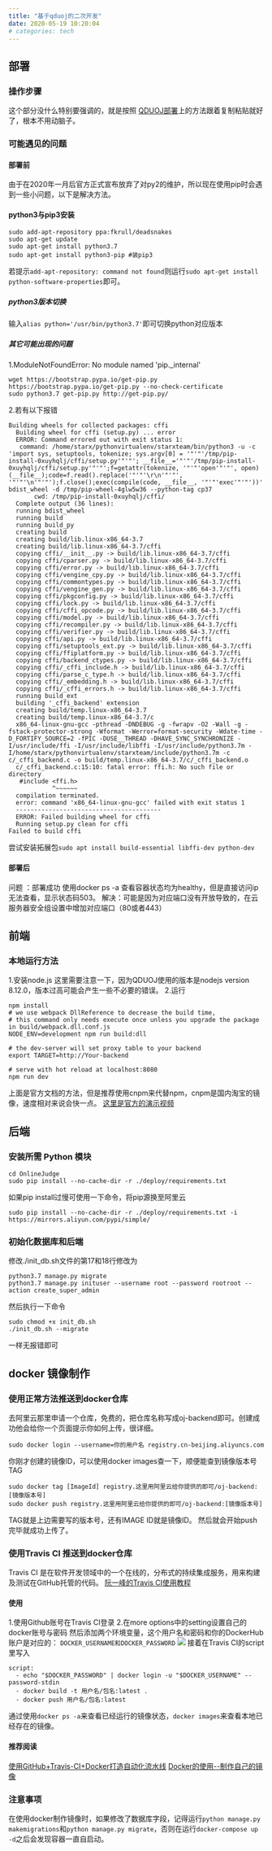```yaml
---
title: "基于qduoj的二次开发"
date: 2020-05-19 10:20:04
# categories: tech
---
```




## 部署
### 操作步骤

这个部分没什么特别要强调的，就是按照 [QDUOJ部署](https://github.com/QingdaoU/OnlineJudgeDeploy)上的方法跟着复制粘贴就好了，根本不用动脑子。

### 可能遇见的问题

#### 部署前

由于在2020年一月后官方正式宣布放弃了对py2的维护，所以现在使用pip时会遇到一些小问题，以下是解决方法。

#### python3与pip3安装

```
sudo add-apt-repository ppa:fkrull/deadsnakes
sudo apt-get update
sudo apt-get install python3.7
sudo apt-get install python3-pip #装pip3
```
若提示`add-apt-repository: command not found`则运行`sudo apt-get install python-software-properties`即可。

##### python3版本切换

输入`alias python='/usr/bin/python3.7'`即可切换python对应版本

##### 其它可能出现的问题

1.ModuleNotFoundError: No module named 'pip._internal'

```
wget https://bootstrap.pypa.io/get-pip.py https://bootstrap.pypa.io/get-pip.py --no-check-certificate
sudo python3.7 get-pip.py http://get-pip.py/
```

2.若有以下报错
```
Building wheels for collected packages: cffi
  Building wheel for cffi (setup.py) ... error
  ERROR: Command errored out with exit status 1:
   command: /home/starx/pythonvirtualenv/starxteam/bin/python3 -u -c 'import sys, setuptools, tokenize; sys.argv[0] = '"'"'/tmp/pip-install-0xuyhqlj/cffi/setup.py'"'"'; __file__='"'"'/tmp/pip-install-0xuyhqlj/cffi/setup.py'"'"';f=getattr(tokenize, '"'"'open'"'"', open)(__file__);code=f.read().replace('"'"'\r\n'"'"', '"'"'\n'"'"');f.close();exec(compile(code, __file__, '"'"'exec'"'"'))' bdist_wheel -d /tmp/pip-wheel-4glw5w36 --python-tag cp37
       cwd: /tmp/pip-install-0xuyhqlj/cffi/
  Complete output (36 lines):
  running bdist_wheel
  running build
  running build_py
  creating build
  creating build/lib.linux-x86_64-3.7
  creating build/lib.linux-x86_64-3.7/cffi
  copying cffi/__init__.py -> build/lib.linux-x86_64-3.7/cffi
  copying cffi/cparser.py -> build/lib.linux-x86_64-3.7/cffi
  copying cffi/error.py -> build/lib.linux-x86_64-3.7/cffi
  copying cffi/vengine_cpy.py -> build/lib.linux-x86_64-3.7/cffi
  copying cffi/commontypes.py -> build/lib.linux-x86_64-3.7/cffi
  copying cffi/vengine_gen.py -> build/lib.linux-x86_64-3.7/cffi
  copying cffi/pkgconfig.py -> build/lib.linux-x86_64-3.7/cffi
  copying cffi/lock.py -> build/lib.linux-x86_64-3.7/cffi
  copying cffi/cffi_opcode.py -> build/lib.linux-x86_64-3.7/cffi
  copying cffi/model.py -> build/lib.linux-x86_64-3.7/cffi
  copying cffi/recompiler.py -> build/lib.linux-x86_64-3.7/cffi
  copying cffi/verifier.py -> build/lib.linux-x86_64-3.7/cffi
  copying cffi/api.py -> build/lib.linux-x86_64-3.7/cffi
  copying cffi/setuptools_ext.py -> build/lib.linux-x86_64-3.7/cffi
  copying cffi/ffiplatform.py -> build/lib.linux-x86_64-3.7/cffi
  copying cffi/backend_ctypes.py -> build/lib.linux-x86_64-3.7/cffi
  copying cffi/_cffi_include.h -> build/lib.linux-x86_64-3.7/cffi
  copying cffi/parse_c_type.h -> build/lib.linux-x86_64-3.7/cffi
  copying cffi/_embedding.h -> build/lib.linux-x86_64-3.7/cffi
  copying cffi/_cffi_errors.h -> build/lib.linux-x86_64-3.7/cffi
  running build_ext
  building '_cffi_backend' extension
  creating build/temp.linux-x86_64-3.7
  creating build/temp.linux-x86_64-3.7/c
  x86_64-linux-gnu-gcc -pthread -DNDEBUG -g -fwrapv -O2 -Wall -g -fstack-protector-strong -Wformat -Werror=format-security -Wdate-time -D_FORTIFY_SOURCE=2 -fPIC -DUSE__THREAD -DHAVE_SYNC_SYNCHRONIZE -I/usr/include/ffi -I/usr/include/libffi -I/usr/include/python3.7m -I/home/starx/pythonvirtualenv/starxteam/include/python3.7m -c c/_cffi_backend.c -o build/temp.linux-x86_64-3.7/c/_cffi_backend.o
  c/_cffi_backend.c:15:10: fatal error: ffi.h: No such file or directory
   #include <ffi.h>
            ^~~~~~~
  compilation terminated.
  error: command 'x86_64-linux-gnu-gcc' failed with exit status 1
  ----------------------------------------
  ERROR: Failed building wheel for cffi
  Running setup.py clean for cffi
Failed to build cffi
```

尝试安装拓展包`sudo apt install build-essential libffi-dev python-dev`



#### 部署后

问题 ：部署成功 使用docker ps -a 查看容器状态均为healthy，但是直接访问ip无法查看，显示状态码503。
解决：可能是因为对应端口没有开放导致的，在云服务器安全组设置中增加对应端口（80或者443）

## 前端

### 本地运行方法

1.安装node.js 
这里需要注意一下，因为QDUOJ使用的版本是nodejs version 8.12.0，版本过高可能会产生一些不必要的错误。
2.运行

```
npm install
# we use webpack DllReference to decrease the build time,
# this command only needs execute once unless you upgrade the package in build/webpack.dll.conf.js
NODE_ENV=development npm run build:dll

# the dev-server will set proxy table to your backend
export TARGET=http://Your-backend

# serve with hot reload at localhost:8080
npm run dev
```
上面是官方文档的方法，但是推荐使用cnpm来代替npm，cnpm是国内淘宝的镜像，速度相对来说会快一点。
[这里是官方的演示视频](https://www.bilibili.com/video/av37051523/)

## 后端

### 安装所需 Python 模块

```
cd OnlineJudge
sudo pip install --no-cache-dir -r ./deploy/requirements.txt
```
如果pip install过慢可使用一下命令，将pip源换至阿里云
```
sudo pip install --no-cache-dir -r ./deploy/requirements.txt -i https://mirrors.aliyun.com/pypi/simple/
```
### 初始化数据库和后端
修改./init_db.sh文件的第17和18行修改为
```
python3.7 manage.py migrate
python3.7 manage.py inituser --username root --password rootroot --action create_super_admin
```
然后执行一下命令
```
sudo chmod +x init_db.sh
./init_db.sh --migrate
```
一样无报错即可

## docker 镜像制作

### 使用正常方法推送到docker仓库

去阿里云那里申请一个仓库，免费的，把仓库名称写成oj-backend即可。创建成功他会给你一个页面提示你如何上传，很详细。

```
sudo docker login --username=你的用户名 registry.cn-beijing.aliyuncs.com
```

你刚才创建的镜像ID，可以使用docker images查一下，顺便能查到镜像版本号TAG

```
sudo docker tag [ImageId] registry.这里用阿里云给你提供的即可/oj-backend:[镜像版本号]
sudo docker push registry.这里用阿里云给你提供的即可/oj-backend:[镜像版本号]
```
TAG就是上边需要写的版本号，还有IMAGE ID就是镜像ID。
然后就会开始push完毕就成功上传了。

### 使用Travis CI 推送到docker仓库

Travis CI 是在软件开发领域中的一个在线的，分布式的持续集成服务，用来构建及测试在GitHub托管的代码。
[阮一峰的Travis CI使用教程](http://www.ruanyifeng.com/blog/2017/12/travis_ci_tutorial.html)

#### 使用

1.使用Github账号在Travis CI登录
2.在more options中的setting设置自己的docker账号与密码
然后添加两个环境变量，这个用户名和密码和你的DockerHub账户是对应的：
`DOCKER_USERNAME和DOCKER_PASSWORD`
![](https://pic.downk.cc/item/5ec34d41c2a9a83be5751dc8.jpg)
接着在Travis CI的script里写入

```
script:
  - echo "$DOCKER_PASSWORD" | docker login -u "$DOCKER_USERNAME" --password-stdin
  - docker build -t 用户名/包名:latest .
  - docker push 用户名/包名:latest
```
通过使用`docker ps -a`来查看已经运行的镜像状态，`docker images`来查看本地已经存在的镜像。

#### 推荐阅读

[使用GitHub+Travis-CI+Docker打造自动化流水线](https://www.cnblogs.com/rope/archive/2020/02/23/12350607.html)
[Docker的使用--制作自己的镜像](https://blog.csdn.net/u010663021/article/details/70641879?utm_medium=distribute.pc_relevant.none-task-blog-BlogCommendFromMachineLearnPai2-11.nonecase&depth_1-utm_source=distribute.pc_relevant.none-task-blog-BlogCommendFromMachineLearnPai2-11.nonecase)

### 注意事项

在使用docker制作镜像时，如果修改了数据库字段，记得运行`python manage.py makemigrations`和`python manage.py migrate`，否则在运行`docker-compose up -d`之后会发现容器一直自启动。